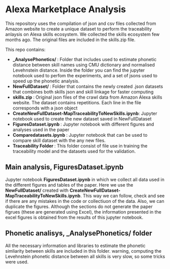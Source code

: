 # Alexa Marketplace Analysis

This repository uses the compilation of json and csv files collected from Amazon website to create a unique dataset to perform the traceability anlaysis on Alexa skills ecosystem.
We collected the skills ecosystem few months ago. The original files are included in the skills.zip file.

This repo contains:
<ul>
        <li><b>_AnalysePhonetics/      </b>: Folder that includes used to estimate phonetic distance between skill names using CMU dictionary and normalised Levehnstein distance. Inside the folder you can find the jupyter notebook used to perfom the experiments, and a set of jsons used to speed up the phonetic analysis.</li>
        <li><b>NewFullDataset/         </b>: Folder that contains the newly created .json datasets that combines both skills json and skill linkage for faster computing</li>
        <li><b>skills.zip                 </b>: Original json files of the crawl data from Amazon Alexa skills website. The dataset contains repetitions. Each line in the file corresponds with a json object</li>
        <li><b>CreateNewFullDataset-MapTraceabilityToNewSkills.ipynb</b>: Jupyter notebook used to create the new dataset saved in NewFullDataset</li>
        <li><b>FiguresDataset.ipynb    </b>: Jupyter notebook with different figures and analyses used in the paper</li>
        <li><b>Comparedatasets.ipynb   </b>: Jupyter notebook that can be used to compare skill dataset with the any new files.</li>
        <li><b>Traceability Folder   </b>: This folder consist of file use in training the traceability model and the datasets used for the validation.</li>

</ul>



## Main analysis, FiguresDataset.ipynb
Jupyter notebook <b>FiguresDataset.ipynb</b> in which we collect all data used in the different figures and tables of the paper. Here we use the <b>NewFullDataset/</b> created with <b>CreateNewFullDataset-MapTraceabilityToNewSkills.ipynb</b>. This way we can follow, check and see if there are any mistakes in the code or collectiuon of the data. Also, we can duplicate the figures. Although the sections do not generate the paper figrues (these are generated using Excel), the information presented in the excel figures is obtained from the results of this jupyter notebook.

## Phonetic analisys, _AnalysePhonetics/ folder
All the necessary information and libraries to estimate the phonetic simliarity between skills are included in this folder.
warning, computing the Levehnstein phonetic distance between all skills is very slow, so some tricks were used.
